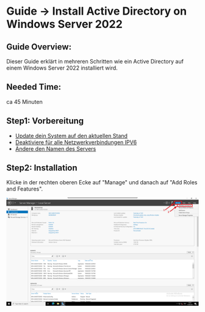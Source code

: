 # Guide -> Install Active Directory on Windows Server 2022

## Guide Overview:
Dieser Guide erklärt in mehreren Schritten wie ein Active Directory auf einem Windows Server 2022 installiert wird.
## Needed Time:
ca 45 Minuten
## Step1: Vorbereitung
- [Update dein System auf den aktuellen Stand]
- [Deaktiviere für alle Netzwerkverbindungen IPV6]
- [Ändere den Namen des Servers]
## Step2: Installation
Klicke in der rechten oberen Ecke auf "Manage" und danach auf "Add Roles and Features".

![image](https://github.com/GeraldLeikam/tutorials/blob/master/images/windows/server/install_ad/windows_server_2022_%20install_ad_add_roles_and_features.png)


[Update dein System auf den aktuellen Stand]: https://github.com/GeraldLeikam/tutorials/blob/master/windows/server/2022/update_windows_server.md
[Deaktiviere für alle Netzwerkverbindungen IPV6]: https://github.com/GeraldLeikam/tutorials/blob/master/windows/server/2022/disable_ipv6_network.md
[Ändere den Namen des Servers]: https://